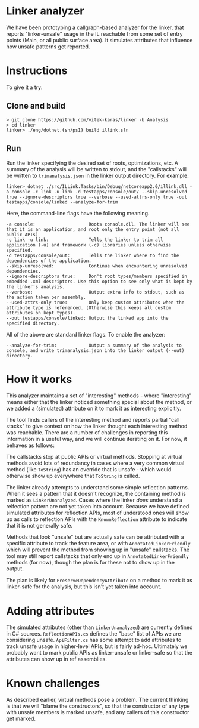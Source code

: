 # Linker analyzer

We have been prototyping a callgraph-based analyzer for the linker, that reports "linker-unsafe" usage in the IL reachable from some set of entry points (Main, or all public surface area). It simulates attributes that influence how unsafe patterns get reported.

# Instructions

To give it a try:

## Clone and build
```
> git clone https://github.com/vitek-karas/linker -b Analysis
> cd linker
linker> ./eng/dotnet.{sh/ps1} build illink.sln
```

## Run

Run the linker specifying the desired set of roots, optimizations, etc. A summary of the analysis will be written to stdout, and the "callstacks" will be written to `trimanalysis.json` in the linker output directory.
For example: 

```
linker> dotnet ./src/ILLink.Tasks/bin/Debug/netcoreapp2.0/illink.dll -a console -c link -u link -d testapps/console/out/ --skip-unresolved true --ignore-descriptors true --verbose --used-attrs-only true -out testapps/console/linked --analyze-for-trim
```

Here, the command-line flags have the following meaning.
```
-a console:                    Roots console.dll. The linker will see that it is an application, and root only the entry point (not all public APIs)
-c link -u link:               Tells the linker to trim all application (-u) and framework (-c) libraries unless otherwise specified.
-d testapps/console/out:       Tells the linker where to find the dependencies of the application.
--skip-unresolved:             Continue when encountering unresolved dependencies.
--ignore-descriptors true:     Don't root types/members specified in embedded .xml descriptors. Use this option to see only what is kept by the linker's analysis.
--verbose:                     Output extra info to stdout, such as the action taken per assembly.
--used-attrs-only true:        Only keep custom attributes when the attribute type is referenced. (Otherwise this keeps all custom attributes on kept types).
--out testapps/console/linked: Output the linked app into the specified directory.
```
All of the above are standard linker flags. To enable the analyzer:
```
--analyze-for-trim:            Output a summary of the analysis to console, and write trimanalysis.json into the linker output (--out) directory.
```

# How it works

This analyzer maintains a set of "interesting" methods - where "interesting" means either that the linker noticed something special about the method, or we added a (simulated) attribute on it to mark it as interesting explicitly.

The tool finds callers of the interesting method and reports partial "call stacks" to give context on how the linker thought each interesting method was reachable. There are a number of challenges in reporting this information in a useful way, and we will continue iterating on it. For now, it behaves as follows:

The callstacks stop at public APIs or virtual methods. Stopping at virtual methods avoid lots of redundancy in cases where a very common virtual method (like `ToString`) has an override that is unsafe - which would otherwise show up everywhere that `ToString` is called.

The linker already attempts to understand some simple reflection patterns. When it sees a pattern that it doesn't recognize, the containing method is marked as `LinkerUnanalyzed`. Cases where the linker *does* understand a relfection pattern are not yet taken into account. Because we have defined simulated attributes for reflection APIs, most of understood ones will show up as calls to reflection APIs with the `KnownReflection` attribute to indicate that it is not generally safe.

Methods that look "unsafe" but are actually safe can be attributed with a specific attribute to track the feature area, or with `AnnotatedLinkerFriendly` which will prevent the method from showing up in "unsafe" callstacks. The tool may still report callstacks that only end up in `AnnotatedLinkerFriendly` methods (for now), though the plan is for these not to show up in the output.

The plan is likely for `PreserveDependencyAttribute` on a method to mark it as linker-safe for the analysis, but this isn't yet taken into account.

# Adding attributes

The simulated attributes (other than `LinkerUnanalyzed`) are currently defined in C# sources. `ReflectionAPIs.cs` defines the "base" list of APIs we are considering unsafe. `ApiFilter.cs` has some attempt to add attributes to track unsafe usage in higher-level APIs, but is fairly ad-hoc. Ultimately we probably want to mark public APIs as linker-unsafe or linker-safe so that the attributes can show up in ref assemblies.

# Known challenges

As described earlier, virtual methods pose a problem. The current thinking is that we will "blame the constructors", so that the constructor of any type with unsafe members is marked unsafe, and any callers of this constructor get marked.